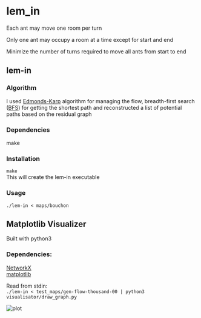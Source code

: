 # lem_in

Each ant may move one room per turn

Only one ant may occupy a room at a time except for start and end

Minimize the number of turns required to move all ants from start to end

## lem-in
 
### Algorithm
I used [Edmonds-Karp](https://en.wikipedia.org/wiki/Edmonds%E2%80%93Karp_algorithm) algorithm for managing the flow,  breadth-first search ([BFS](https://www.hackerearth.com/practice/algorithms/graphs/breadth-first-search/tutorial/#:~:text=BFS%20is%20a%20traversing%20algorithm,the%20next%2Dlevel%20neighbour%20nodes.)) for getting the shortest path and reconstructed a list of potential paths based on the residual graph

### Dependencies
make

### Installation
```make```<br/>
This will create the lem-in executable

### Usage
```./lem-in < maps/bouchon```

## Matplotlib Visualizer
 

Built with python3

### Dependencies:
[NetworkX](https://networkx.org/)<br/>
[matplotlib](https://matplotlib.org/)

Read from stdin:<br/>
```./lem-in < test_maps/gen-flow-thousand-00 | python3 visualisator/draw_graph.py```

![plot](https://github.com/ahel-men/lem_in/blob/main/screenshots/Screen%20Shot%202020-12-25%20at%2010.31.18%20AM.png)
